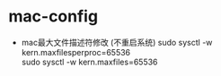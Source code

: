 # mac-config

* mac最大文件描述符修改 (不重启系统)
sudo sysctl -w kern.maxfilesperproc=65536 </br>
sudo sysctl -w kern.maxfiles=65536 </br>
